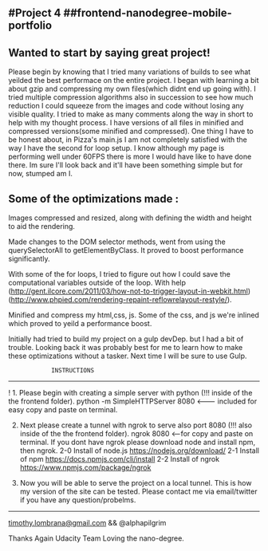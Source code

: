 #Project 4
##frontend-nanodegree-mobile-portfolio
---------------------------------------
Wanted to start by saying great project!
---------------------------------------
Please begin by knowing that I tried many variations
of builds to see what yeilded the best performace on
the entire project. I began with learning a bit about
gzip and compressing my own files(which didnt end up going
with). I tried multiple compression algorithms also in
succession to see how much reduction I could squeeze
from the images and code without losing any visible
quality. I tried to make as many comments along the way
in short to help with my thought process. I have versions
of all files in minified and compressed versions(some
minified and compressed). One thing I have to be honest
about, in Pizza's main.js I am not completely satisfied
with the way I have the second for loop setup. I know
although my page is performing well under 60FPS there
is more I would have like to have done there. Im sure
I'll look back and it'll have been something simple but
for now, stumped am I.

Some of the optimizations made :
-----------------------------------------

Images compressed and resized, along with defining the
width and height to aid the rendering.

Made changes to the DOM selector methods, went from using
the querySelectorAll to getElementByClass. It proved to
boost performance significantly.

With some of the for loops, I tried to figure out how I could
save the computational variables outside of the loop. With help
(http://gent.ilcore.com/2011/03/how-not-to-trigger-layout-in-webkit.html)
(http://www.phpied.com/rendering-repaint-reflowrelayout-restyle/).

Minified and compress my html,css, js. Some of the css, and js
we're inlined which proved to yeild a performance boost.

Initially had tried to build my project on a gulp devDep.
but I had a bit of trouble. Looking back it was probably best
for me to learn how to make these optimizations without a
tasker. Next time I will be sure to use Gulp.

				INSTRUCTIONS
-----------------------------------------
! 1. Please begin with creating a simple server with python
     (!!! inside of the the frontend folder).
python -m SimpleHTTPServer 8080 <--- included for easy
copy and paste on terminal.

2. Next please create a tunnel with ngrok to serve also
port 8080 (!!! also inside of the the frontend folder).
ngrok 8080 <--for copy and paste on terminal. If you
dont have ngrok please download node and install npm,
then ngrok.
	2-0 Install of node.js https://nodejs.org/download/
	2-1 Install of npm https://docs.npmjs.com/cli/install
	2-2 Install of ngrok https://www.npmjs.com/package/ngrok

3. Now you will be able to serve the project on a local
tunnel. This is how my version of the site can be tested.
Please contact me via email/twitter if you have any
question/probelms.
------------------------------------------
timothy.lombrana@gmail.com && @alphapilgrim

Thanks Again Udacity Team Loving the nano-degree.